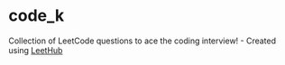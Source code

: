 # code_k
Collection of LeetCode questions to ace the coding interview! - Created using [LeetHub](https://github.com/QasimWani/LeetHub)
